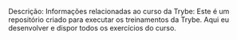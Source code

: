 Descrição:
Informações relacionadas ao curso da Trybe: Este é um repositório criado para executar os treinamentos da Trybe. 
Aqui eu desenvolver e dispor todos os exercícios do curso.

